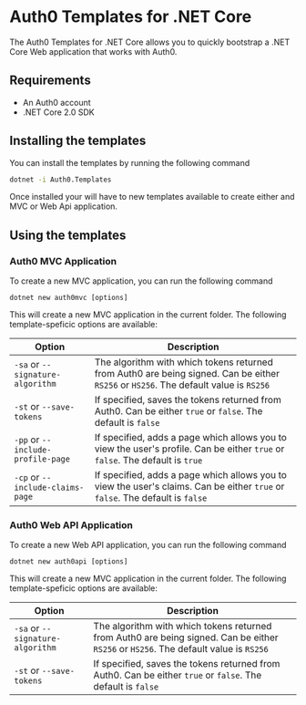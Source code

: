 # Auth0 Templates for .NET Core

The Auth0 Templates for .NET Core allows you to quickly bootstrap a .NET Core Web application that works with Auth0. 

## Requirements

* An Auth0 account 
* .NET Core 2.0 SDK

## Installing the templates

You can install the templates by running the following command

```bash
dotnet -i Auth0.Templates
```

Once installed your will have to new templates available to create either and MVC or Web Api application.

## Using the templates

### Auth0 MVC Application

To create a new MVC application, you can run the following command

```
dotnet new auth0mvc [options]
```

This will create a new MVC application in the current folder. The following template-speficic options are available:


Option | Description | 
---------|----------
`-sa` or `--signature-algorithm` | The algorithm with which tokens returned from Auth0 are being signed. Can be either `RS256` or `HS256`. The default value is `RS256`
`-st` or `--save-tokens` | If specified, saves the tokens returned from Auth0. Can be either `true` or `false`. The default is `false`
`-pp` or `--include-profile-page` | If specified, adds a page which allows you to view the user's profile. Can be either `true` or `false`. The default is `true`
`-cp` or `--include-claims-page` | If specified, adds a page which allows you to view the user's claims. Can be either `true` or `false`. The default is `false`

### Auth0 Web API Application

To create a new Web API application, you can run the following command

```
dotnet new auth0api [options]
```

This will create a new MVC application in the current folder. The following template-speficic options are available:


Option | Description | 
---------|----------
`-sa` or `--signature-algorithm` | The algorithm with which tokens returned from Auth0 are being signed. Can be either `RS256` or `HS256`. The default value is `RS256`
`-st` or `--save-tokens` | If specified, saves the tokens returned from Auth0. Can be either `true` or `false`. The default is `false`

